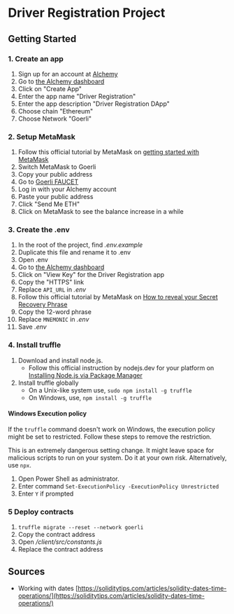 # Driver Registration Project

## Getting Started

### 1. Create an app

1. Sign up for an account at [Alchemy](http://alchemy.com)
2. Go to [the Alchemy dashboard](http://dashboard.alchemy.com)
3. Click on "Create App"
4. Enter the app name "Driver Registration"
5. Enter the app description "Driver Registration DApp"
6. Choose chain "Ethereum"
7. Choose Network "Goerli"

### 2. Setup MetaMask

1. Follow this official tutorial by MetaMask on [getting started with MetaMask](https://metamask.zendesk.com/hc/en-us/articles/360015489531-Getting-started-with-MetaMask)
2. Switch MetaMask to Goerli
3. Copy your public address
4. Go to [Goerli FAUCET](https://goerlifaucet.com/)
5. Log in with your Alchemy account
6. Paste your public address
7. Click "Send Me ETH"
8. Click on MetaMask to see the balance increase in a while

### 3. Create the .env

1. In the root of the project, find _.env.example_
2. Duplicate this file and rename it to .env
3. Open .env
4. Go to [the Alchemy dashboard](http://dashboard.alchemy.com)
5. Click on "View Key" for the Driver Registration app
6. Copy the "HTTPS" link
7. Replace `API_URL` in _.env_
8. Follow this official tutorial by MetaMask on [How to reveal your Secret Recovery Phrase](https://metamask.zendesk.com/hc/en-us/articles/360015290032-How-to-reveal-your-Secret-Recovery-Phrase)
9. Copy the 12-word phrase
10. Replace `MNEMONIC` in _.env_
11. Save _.env_

### 4. Install truffle

1. Download and install node.js.
    - Follow this official instruction by nodejs.dev for your platform on [Installing Node.js via Package Manager](https://nodejs.dev/en/download/package-manager/)
2. Install truffle globally
    - On a Unix-like system use, `sudo npm install -g truffle`
    - On Windows, use, `npm install -g truffle`

#### Windows Execution policy

If the `truffle` command doesn't work on Windows, the execution policy might be set to restricted. Follow these steps to remove the restriction.

This is an extremely dangerous setting change. It might leave space for malicious scripts to run on your system. Do it at your own risk. Alternatively, use `npx`.

1. Open Power Shell as administrator.
2. Enter command `Set-ExecutionPolicy -ExecutionPolicy Unrestricted`
3. Enter `Y` if prompted

### 5 Deploy contracts

1. `truffle migrate --reset --network goerli`
2. Copy the contract address
3. Open _/client/src/constants.js_
4. Replace the contract address

## Sources

- Working with dates [https://soliditytips.com/articles/solidity-dates-time-operations/](https://soliditytips.com/articles/solidity-dates-time-operations/)
